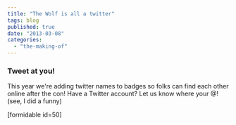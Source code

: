 ```yaml
---
title: "The Wolf is all a twitter"
tags: blog
published: true
date: "2013-03-08"
categories: 
  - "the-making-of"
---
```


### Tweet at you!

This year we're adding twitter names to badges so folks can find each other online after the con! Have a Twitter account? Let us know where your @! (see, I did a funny)

\[formidable id=50\]
